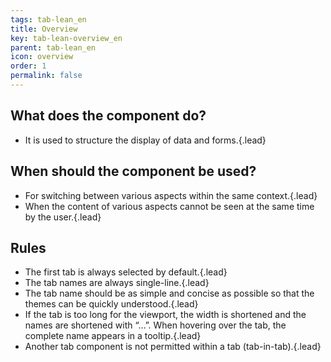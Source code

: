 ```yaml
---
tags: tab-lean_en
title: Overview
key: tab-lean-overview_en
parent: tab-lean_en
icon: overview
order: 1
permalink: false  
---
```


## What does the component do?
* It is used to structure the display of data and forms.{.lead}

## When should the component be used? 
* For switching between various aspects within the same context.{.lead}
* When the content of various aspects cannot be seen at the same time by the user.{.lead}

## Rules
* The first tab is always selected by default.{.lead}
* The tab names are always single-line.{.lead}
* The tab name should be as simple and concise as possible so that the themes can be quickly understood.{.lead}
* If the tab is too long for the viewport, the width is shortened and the names are shortened with “…”. When hovering over the tab, the complete name appears in a <sbb-link variant="inline" type="button" href="/en/design-system/lean/components/tooltip">tooltip</sbb-link>.{.lead}
* Another tab component is not permitted within a tab (tab-in-tab).{.lead}
